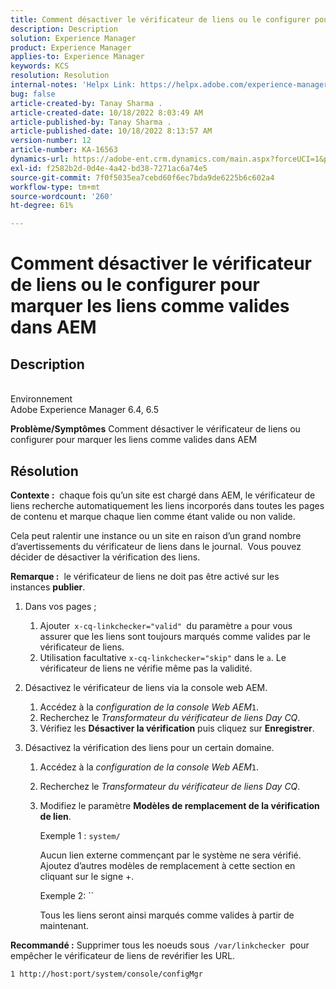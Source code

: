 ```yaml
---
title: Comment désactiver le vérificateur de liens ou le configurer pour marquer les liens comme valides dans AEM
description: Description
solution: Experience Manager
product: Experience Manager
applies-to: Experience Manager
keywords: KCS
resolution: Resolution
internal-notes: 'Helpx Link: https://helpx.adobe.com/experience-manager/kb/how-to-configure-linkchecker-tomark-alllinks-asvalid.html'
bug: false
article-created-by: Tanay Sharma .
article-created-date: 10/18/2022 8:03:49 AM
article-published-by: Tanay Sharma .
article-published-date: 10/18/2022 8:13:57 AM
version-number: 12
article-number: KA-16563
dynamics-url: https://adobe-ent.crm.dynamics.com/main.aspx?forceUCI=1&pagetype=entityrecord&etn=knowledgearticle&id=25976761-bb4e-ed11-bba2-0022480868ff
exl-id: f2582b2d-0d4e-4a42-bd38-7271ac6a74e5
source-git-commit: 7f0f5035ea7cebd60f6ec7bda9de6225b6c602a4
workflow-type: tm+mt
source-wordcount: '260'
ht-degree: 61%

---
```


# Comment désactiver le vérificateur de liens ou le configurer pour marquer les liens comme valides dans AEM

## Description

<br>Environnement<br>
Adobe Experience Manager 6.4, 6.5


<b>Problème/Symptômes</b>
Comment désactiver le vérificateur de liens ou configurer pour marquer les liens comme valides dans AEM


## Résolution


<b>Contexte :</b>  chaque fois qu’un site est chargé dans AEM, le vérificateur de liens recherche automatiquement les liens incorporés dans toutes les pages de contenu et marque chaque lien comme étant valide ou non valide.

Cela peut ralentir une instance ou un site en raison d’un grand nombre d’avertissements du vérificateur de liens dans le journal.  Vous pouvez décider de désactiver la vérification des liens.

<b>Remarque :</b>  le vérificateur de liens ne doit pas être activé sur les instances <b>publier</b>.



1. Dans vos pages ;
   1. Ajouter` x-cq-linkchecker="valid" `du paramètre `a` pour vous assurer que les liens sont toujours marqués comme valides par le vérificateur de liens.
   2. Utilisation facultative `x-cq-linkchecker="skip"` dans le `a`. Le vérificateur de liens ne vérifie même pas la validité.
2. Désactivez le vérificateur de liens via la console web AEM.
   1. Accédez à la *configuration de la console Web AEM*`1`.
   2. Recherchez le *Transformateur du vérificateur de liens Day CQ*.
   3. Vérifiez les <b>Désactiver la vérification</b> puis cliquez sur <b>Enregistrer</b>.
3. Désactivez la vérification des liens pour un certain domaine.

   1. Accédez à la *configuration de la console Web AEM*`1`.
   2. Recherchez le *Transformateur du vérificateur de liens Day CQ*.
   3. Modifiez le paramètre <b>Modèles de remplacement de la vérification de lien</b>.



      Exemple 1 : `system/`

      Aucun lien externe commençant par le système ne sera vérifié.  Ajoutez d’autres modèles de remplacement à cette section en cliquant sur le signe +. 



      Exemple 2: ``

      Tous les liens seront ainsi marqués comme valides à partir de maintenant.




<b>Recommandé :</b> Supprimer tous les noeuds sous` /var/linkchecker `pour empêcher le vérificateur de liens de revérifier les URL.

`1 http://host:port/system/console/configMgr`

